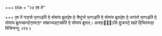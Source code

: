 +++
title = "२४ एष ते"

+++
ए॒ष ते॑ गाय॒त्रो भा॒गऽइति॑ मे॒ सोमा॑य ब्रूतादे॒ष ते॒ त्रैष्टु॑भो भा॒गऽइति॑ मे॒ सोमा॑य ब्रूतादे॒ष ते॒ जाग॑तो भा॒गऽइति॑ मे॒ सोमा॑य ब्रूताच्छन्दोना॒माना॒ꣳ सा॑म्राज्यङ्ग॒च्छेति॑ मे॒ सोमा॑य ब्रूतात्। आस्मा॒को᳖ऽसि शु॒क्रस्ते॒ ग्रह्यो॑ वि॒चित॑स्त्वा॒ विचि॑न्वन्तु ॥२४॥